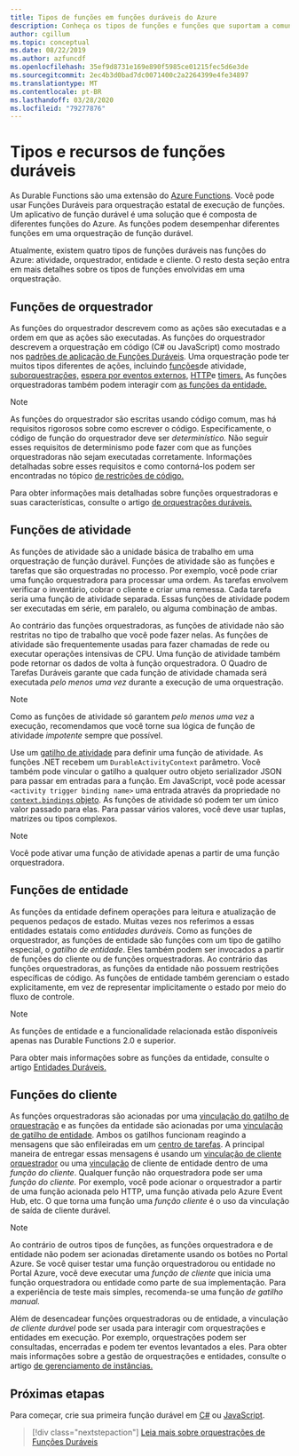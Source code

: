 ```yaml
---
title: Tipos de funções em funções duráveis do Azure
description: Conheça os tipos de funções e funções que suportam a comunicação função-a-função em uma orquestração de funções duráveis em Funções Azure.
author: cgillum
ms.topic: conceptual
ms.date: 08/22/2019
ms.author: azfuncdf
ms.openlocfilehash: 35ef9d8731e169e890f5985ce01215fec5d6e3de
ms.sourcegitcommit: 2ec4b3d0bad7dc0071400c2a2264399e4fe34897
ms.translationtype: MT
ms.contentlocale: pt-BR
ms.lasthandoff: 03/28/2020
ms.locfileid: "79277876"
---
```

# <a name="durable-functions-types-and-features"></a>Tipos e recursos de funções duráveis

As Durable Functions são uma extensão do [Azure Functions](../functions-overview.md). Você pode usar Funções Duráveis para orquestração estatal de execução de funções. Um aplicativo de função durável é uma solução que é composta de diferentes funções do Azure. As funções podem desempenhar diferentes funções em uma orquestração de função durável. 

Atualmente, existem quatro tipos de funções duráveis nas funções do Azure: atividade, orquestrador, entidade e cliente. O resto desta seção entra em mais detalhes sobre os tipos de funções envolvidas em uma orquestração.

## <a name="orchestrator-functions"></a>Funções de orquestrador

As funções do orquestrador descrevem como as ações são executadas e a ordem em que as ações são executadas. As funções do orquestrador descrevem a orquestração em código (C# ou JavaScript) como mostrado nos [padrões de aplicação de Funções Duráveis](durable-functions-overview.md#application-patterns). Uma orquestração pode ter muitos tipos diferentes de ações, incluindo [funções](#activity-functions)de atividade, [suborquestrações,](durable-functions-orchestrations.md#sub-orchestrations) [espera por eventos externos,](durable-functions-orchestrations.md#external-events) [HTTP](durable-functions-http-features.md)e [timers.](durable-functions-orchestrations.md#durable-timers) As funções orquestradoras também podem interagir com [as funções da entidade.](#entity-functions)

> [!NOTE]
> As funções do orquestrador são escritas usando código comum, mas há requisitos rigorosos sobre como escrever o código. Especificamente, o código de função do orquestrador deve ser *determinístico.* Não seguir esses requisitos de determinismo pode fazer com que as funções orquestradoras não sejam executadas corretamente. Informações detalhadas sobre esses requisitos e como contorná-los podem ser encontradas no tópico [de restrições de código.](durable-functions-code-constraints.md)

Para obter informações mais detalhadas sobre funções orquestradoras e suas características, consulte o artigo [de orquestrações duráveis.](durable-functions-orchestrations.md)

## <a name="activity-functions"></a>Funções de atividade

As funções de atividade são a unidade básica de trabalho em uma orquestração de função durável. Funções de atividade são as funções e tarefas que são orquestradas no processo. Por exemplo, você pode criar uma função orquestradora para processar uma ordem. As tarefas envolvem verificar o inventário, cobrar o cliente e criar uma remessa. Cada tarefa seria uma função de atividade separada. Essas funções de atividade podem ser executadas em série, em paralelo, ou alguma combinação de ambas.

Ao contrário das funções orquestradoras, as funções de atividade não são restritas no tipo de trabalho que você pode fazer nelas. As funções de atividade são frequentemente usadas para fazer chamadas de rede ou executar operações intensivas de CPU. Uma função de atividade também pode retornar os dados de volta à função orquestradora. O Quadro de Tarefas Duráveis garante que cada função de atividade chamada será executada *pelo menos uma vez* durante a execução de uma orquestração.

> [!NOTE]
> Como as funções de atividade só garantem *pelo menos uma vez* a execução, recomendamos que você torne sua lógica de função de atividade *impotente* sempre que possível.

Use um [gatilho de atividade](durable-functions-bindings.md#activity-trigger) para definir uma função de atividade. As funções .NET recebem um `DurableActivityContext` parâmetro. Você também pode vincular o gatilho a qualquer outro objeto serializador JSON para passar em entradas para a função. Em JavaScript, você pode acessar `<activity trigger binding name>` uma entrada através da propriedade no [ `context.bindings` objeto](../functions-reference-node.md#bindings). As funções de atividade só podem ter um único valor passado para elas. Para passar vários valores, você deve usar tuplas, matrizes ou tipos complexos.

> [!NOTE]
> Você pode ativar uma função de atividade apenas a partir de uma função orquestradora.

## <a name="entity-functions"></a>Funções de entidade

As funções da entidade definem operações para leitura e atualização de pequenos pedaços de estado. Muitas vezes nos referimos a essas entidades estatais como *entidades duráveis.* Como as funções de orquestrador, as funções de entidade são funções com um tipo de gatilho especial, o *gatilho de entidade*. Eles também podem ser invocados a partir de funções do cliente ou de funções orquestradoras. Ao contrário das funções orquestradoras, as funções da entidade não possuem restrições específicas de código. As funções de entidade também gerenciam o estado explicitamente, em vez de representar implicitamente o estado por meio do fluxo de controle.

> [!NOTE]
> As funções de entidade e a funcionalidade relacionada estão disponíveis apenas nas Durable Functions 2.0 e superior.

Para obter mais informações sobre as funções da entidade, consulte o artigo [Entidades Duráveis.](durable-functions-entities.md)

## <a name="client-functions"></a>Funções do cliente

As funções orquestradoras são acionadas por uma [vinculação do gatilho de orquestração](durable-functions-bindings.md#orchestration-trigger) e as funções da entidade são acionadas por uma [vinculação de gatilho de entidade](durable-functions-bindings.md#entity-trigger). Ambos os gatilhos funcionam reagindo a mensagens que são enfileiradas em um [centro de tarefas](durable-functions-task-hubs.md). A principal maneira de entregar essas mensagens é usando um [vinculação de cliente orquestrador](durable-functions-bindings.md#orchestration-client) ou uma [vinculação](durable-functions-bindings.md#entity-client) de cliente de entidade dentro de uma *função do cliente*. Qualquer função não orquestradora pode ser uma *função do cliente.* Por exemplo, você pode acionar o orquestrador a partir de uma função acionada pelo HTTP, uma função ativada pelo Azure Event Hub, etc. O que torna uma função uma *função cliente* é o uso da vinculação de saída de cliente durável.

> [!NOTE]
> Ao contrário de outros tipos de funções, as funções orquestradora e de entidade não podem ser acionadas diretamente usando os botões no Portal Azure. Se você quiser testar uma função orquestradorou ou entidade no Portal Azure, você deve executar uma *função de cliente* que inicia uma função orquestradora ou entidade como parte de sua implementação. Para a experiência de teste mais simples, recomenda-se uma função *de gatilho manual.*

Além de desencadear funções orquestradoras ou de entidade, a vinculação *de cliente durável* pode ser usada para interagir com orquestrações e entidades em execução. Por exemplo, orquestrações podem ser consultadas, encerradas e podem ter eventos levantados a eles. Para obter mais informações sobre a gestão de orquestrações e entidades, consulte o artigo [de gerenciamento de instâncias.](durable-functions-instance-management.md)

## <a name="next-steps"></a>Próximas etapas

Para começar, crie sua primeira função durável em [C#](durable-functions-create-first-csharp.md) ou [JavaScript](quickstart-js-vscode.md).

> [!div class="nextstepaction"]
> [Leia mais sobre orquestrações de Funções Duráveis](durable-functions-orchestrations.md)